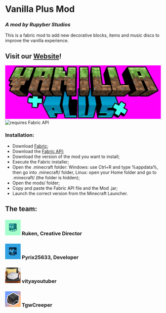 # Vanilla Plus Mod
### *A mod by Rupyber Studios*
This is a fabric mod to add new decorative blocks, items and music discs to improve the vanilla experience.
## Visit our [Website](https://rupyberstudios.github.io/website/)!
![Vanilla Plus Logo](https://github.com/RupyberStudios/website/blob/main/img/vanilla_plus_logo_small.png?raw=true)
![requires Fabric API](https://i.imgur.com/HabVZJR.png)
### Installation:
- Download [Fabric](https://fabricmc.net/use/installer/);
- Download the [Fabric API](https://modrinth.com/mod/fabric-api/);
- Download the version of the mod you want to install;
- Execute the Fabric installer;
- Open the .minecraft folder:
  Windows: use Ctrl+R and type %appdata%, then go into .minecraft/ folder,
  Linux: open your Home folder and go to .minecraft/ (the folder is hidden);
- Open the mods/ folder;
- Copy and paste the Fabric API file and the Mod .jar;
- Launch the correct version from the Minecraft Launcher.
## The team:
<h3><img src="https://raw.githubusercontent.com/RupyberStudios/website/main/img/ruken.png" alt="Pyrix25633" width="50"/> Ruken, Creative Director</h3>
<h3><img src="https://raw.githubusercontent.com/RupyberStudios/website/main/img/pyrix25633.png" alt="Pyrix25633" width="50"/> Pyrix25633, Developer</h3>
<h3><img src="https://raw.githubusercontent.com/RupyberStudios/website/main/img/vityayoutuber.png" alt="Pyrix25633" width="50"/> vityayoutuber</h3>
<h3><img src="https://raw.githubusercontent.com/RupyberStudios/website/main/img/tgwcreeper.png" alt="Pyrix25633" width="50"/> TgwCreeper</h3>